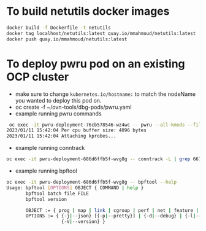 # To build netutils docker images

```bash
docker build -f Dockerfile -t netutils
docker tag localhost/netutils:latest quay.io/mmahmoud/netutils:latest
docker push quay.io/mmahmoud/netutils:latest
```

# To deploy pwru pod on an existing OCP cluster
- make sure to change `kubernetes.io/hostname:` to match the nodeName you wanted to deploy this pod on.
- oc create -f ~/ovn-tools/dbg-pods/pwru.yaml
- example running pwru commands
```bash
 oc exec -it pwru-deployment-76cb578546-wz4wc -- pwru --all-kmods --filter-proto tcp --filter-port 33637 --output-tuple
2023/01/11 15:42:04 Per cpu buffer size: 4096 bytes
2023/01/11 15:42:04 Attaching kprobes...
```
- example running conntrack
```bash
oc exec -it pwru-deployment-686d6ffb5f-wvg8g -- conntrack -L | grep 66734
```
- example running bpftool
```bash
oc exec -it pwru-deployment-686d6ffb5f-wvg8g -- bpftool --help
Usage: bpftool [OPTIONS] OBJECT { COMMAND | help }
       bpftool batch file FILE
       bpftool version

       OBJECT := { prog | map | link | cgroup | perf | net | feature | btf | gen | struct_ops | iter }
       OPTIONS := { {-j|--json} [{-p|--pretty}] | {-d|--debug} | {-l|--legacy} |
                    {-V|--version} }
```

